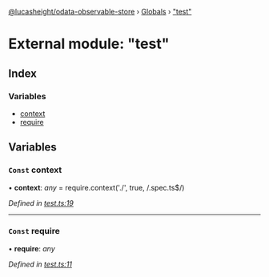 [@lucasheight/odata-observable-store](../README.md) › [Globals](../globals.md) › ["test"](_test_.md)

# External module: "test"


## Index

### Variables

* [context](_test_.md#const-context)
* [require](_test_.md#const-require)

## Variables

### `Const` context

• **context**: *any* =  require.context('./', true, /\.spec\.ts$/)

*Defined in [test.ts:19](https://github.com/lucasheight/odata-observable-store/blob/0481e3e1/projects/odata-observable-store/src/test.ts#L19)*

___

### `Const` require

• **require**: *any*

*Defined in [test.ts:11](https://github.com/lucasheight/odata-observable-store/blob/0481e3e1/projects/odata-observable-store/src/test.ts#L11)*
